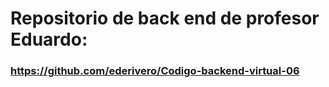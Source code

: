 # Repositorio de back end de profesor Eduardo:
### https://github.com/ederivero/Codigo-backend-virtual-06